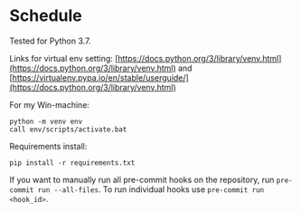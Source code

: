 # Schedule

Tested for Python 3.7.

Links for virtual env setting:
[https://docs.python.org/3/library/venv.html](https://docs.python.org/3/library/venv.html) and
[https://virtualenv.pypa.io/en/stable/userguide/](https://docs.python.org/3/library/venv.html)

For my Win-machine:
```
python -m venv env
call env/scripts/activate.bat
```

Requirements install:

```
pip install -r requirements.txt
```
If you want to manually run all pre-commit hooks on the repository, run `pre-commit run --all-files`. To run individual hooks use `pre-commit run <hook_id>`.
